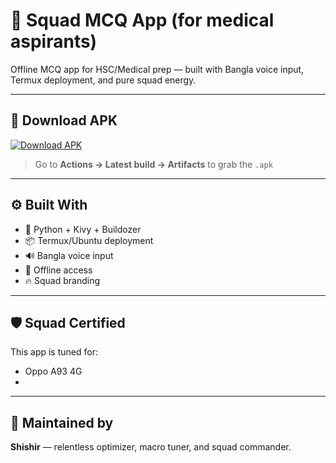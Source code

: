 # 🧠 Squad MCQ App (for medical aspirants)

Offline MCQ app for HSC/Medical prep — built with Bangla voice input, Termux deployment, and pure squad energy.

---

## 🚀 Download APK

[![Download APK](https://img.shields.io/badge/Download-Squad%20MCQ%20App-blue?style=for-the-badge&logo=android)](https://github.com/YOUR_USERNAME/YOUR_REPO_NAME/actions)

> Go to **Actions → Latest build → Artifacts** to grab the `.apk`

---

## ⚙️ Built With

- 🐍 Python + Kivy + Buildozer
- 📦 Termux/Ubuntu deployment
- 🔊 Bangla voice input
- 📴 Offline access
- 🔥 Squad branding

---

## 🛡️ Squad Certified

This app is tuned for:


- Oppo A93 4G
- 

---

## 🧠 Maintained by

**Shishir** — relentless optimizer, macro tuner, and squad commander.

